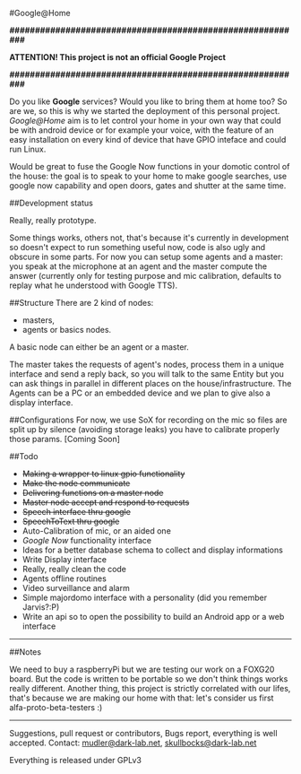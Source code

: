 #Google@Home

 ***##########################################################***
 
 **ATTENTION! This project is not an official Google Project**
 
 ***##########################################################***
 
 Do you like **Google** services? Would you like to bring them at home too? So are we, so this is why we started the deployment of this 
personal project. *Google@Home* aim is to let control your home in your own way that could be with android device or for example your voice, 
with the feature of an easy installation on every kind of device that have GPIO inteface and could run Linux.
 
Would be great to fuse the Google Now functions in your domotic control of the house: the goal is to speak to your home to make google 
searches, use google now capability and open doors, gates and shutter at the same time.

##Development status

Really, really prototype.

Some things works, others not, that's because it's currently in development so doesn't expect to run something useful now, code is also ugly 
and obscure in some parts.
For now you can setup some agents and a master: you speak at the microphone at an agent and the master compute the answer (currently only for 
testing purpose and mic calibration, defaults to replay what he understood with Google TTS).

##Structure
There are 2 kind of nodes: 

 * masters, 
 * agents or basics nodes. 

A  basic node can either be an agent or a master. 

The master takes the requests of agent's nodes, process them in a unique interface and send a reply back, so you will talk to the same Entity 
but you can ask things in parallel in different places on the house/infrastructure.
The Agents can be a PC or an embedded device and we plan to give also a display interface.


##Configurations
For now, we use SoX for recording on the mic so files are split up by silence (avoiding storage leaks) you have to calibrate properly those 
params.
[Coming Soon]
 
##Todo

 * <del>Making a wrapper to linux gpio functionality</del>
 * <del>Make the node communicate</del>
 * <del>Delivering functions on a master node</del>
 * <del>Master node accept and respond to requests</del>
 * <del>Speech interface thru google</del>
 * <del>SpeechToText thru google</del>
 * Auto-Calibration of mic, or an aided one
 * *Google Now* functionality interface
 * Ideas for a better database schema to collect and display informations
 * Write Display interface
 * Really, really clean the code
 * Agents offline routines
 * Video surveillance and alarm
 * Simple majordomo interface with a personality (did you remember Jarvis?:P)
 * Write an api so to open the possibility to build an Android app or a web interface

***
##Notes

We need to buy a raspberryPi but we are testing our work on a FOXG20 board. But the code is written to be portable so we don't think things 
works really different.
Another thing, this project is strictly correlated with our lifes, that's because we are making our home with that: let's consider us first 
alfa-proto-beta-testers :)

***

Suggestions, pull request or contributors, Bugs report, everything is well accepted.
Contact: mudler@dark-lab.net, skullbocks@dark-lab.net

Everything is released under GPLv3 

